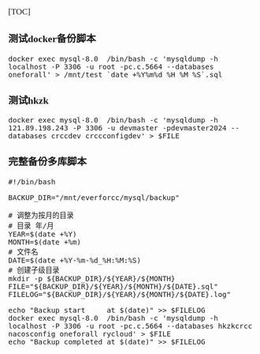 <span  style="font-family: Simsun,serif; font-size: 17px; ">

[TOC]

### 测试docker备份脚本

~~~shell
docker exec mysql-8.0  /bin/bash -c 'mysqldump -h localhost -P 3306 -u root -pc.c.5664 --databases oneforall' > /mnt/test_`date +%Y%m%d_%H_%M_%S`.sql
~~~

### 测试hkzk

~~~shell
docker exec mysql-8.0  /bin/bash -c 'mysqldump -h 121.89.198.243 -P 3306 -u devmaster -pdevmaster2024 --databases crccdev crccconfigdev' > $FILE
~~~

### 完整备份多库脚本

~~~shell
#!/bin/bash

BACKUP_DIR="/mnt/everforcc/mysql/backup"

# 调整为按月的目录
# 目录 年/月
YEAR=$(date +%Y)
MONTH=$(date +%m)
# 文件名
DATE=$(date +%Y-%m-%d_%H:%M:%S)
# 创建子级目录
mkdir -p ${BACKUP_DIR}/${YEAR}/${MONTH}
FILE="${BACKUP_DIR}/${YEAR}/${MONTH}/${DATE}.sql"
FILELOG="${BACKUP_DIR}/${YEAR}/${MONTH}/${DATE}.log"

echo "Backup start     at $(date)" >> $FILELOG
docker exec mysql-8.0  /bin/bash -c 'mysqldump -h localhost -P 3306 -u root -pc.c.5664 --databases hkzkcrcc nacosconfig oneforall rycloud' > $FILE
echo "Backup completed at $(date)" >> $FILELOG
~~~

</span>